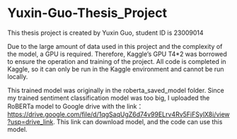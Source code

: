 # Yuxin-Guo-Thesis_Project

This thesis project is created by Yuxin Guo, student ID is 23009014

Due to the large amount of data used in this project and the complexity of the model, a GPU is required. Therefore, Kaggle’s GPU T4*2 was borrowed to ensure the operation and training of the project. All code is completed in Kaggle, so it can only be run in the Kaggle environment and cannot be run locally.

This trained model was originally in the roberta_saved_model folder. Since my trained sentiment classification model was too big, I uploaded the RoBERTa model to Google drive with the link：https://drive.google.com/file/d/1qgSaqUgZ6d74v99ELrv4Rv5FiFSylX8i/view?usp=drive_link. This link can download model, and the code can use this model.
